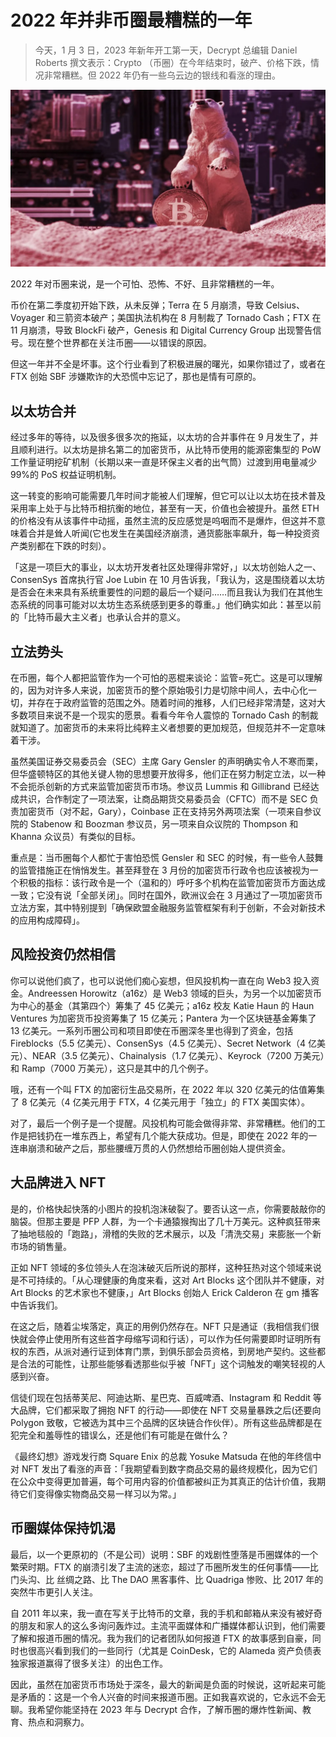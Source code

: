 # 2022 年并非币圈最糟糕的一年

> 今天，1 月 3 日，2023 年新年开工第一天，Decrypt 总编辑 Daniel Roberts 撰文表示：Crypto （币圈）在今年结束时，破产、价格下跌，情况非常糟糕。但 2022 年仍有一些乌云边的银线和看涨的理由。

![](./crypto-winter-bitcoin.webp)

2022 年对币圈来说，是一个可怕、恐怖、不好、且非常糟糕的一年。

币价在第二季度初开始下跌，从未反弹；Terra 在 5 月崩溃，导致 Celsius、Voyager 和三箭资本破产；美国执法机构在 8 月制裁了 Tornado Cash；FTX 在 11 月崩溃，导致 BlockFi 破产，Genesis 和 Digital Currency Group 出现警告信号。现在整个世界都在关注币圈——以错误的原因。

但这一年并不全是坏事。这个行业看到了积极进展的曙光，如果你错过了，或者在 FTX 创始 SBF 涉嫌欺诈的大恐慌中忘记了，那也是情有可原的。

## 以太坊合并

经过多年的等待，以及很多很多次的拖延，以太坊的合并事件在 9 月发生了，并且顺利进行。以太坊是排名第二的加密货币，从比特币使用的能源密集型的 PoW 工作量证明挖矿机制（长期以来一直是环保主义者的出气筒）过渡到用电量减少 99%的 PoS 权益证明机制。

这一转变的影响可能需要几年时间才能被人们理解，但它可以让以太坊在技术普及采用率上处于与比特币相抗衡的地位，甚至有一天，价值也会被提升。虽然 ETH 的价格没有从该事件中动摇，虽然主流的反应感觉是呜咽而不是爆炸，但这并不意味着合并是耸人听闻(它也发生在美国经济崩溃，通货膨胀率飙升，每一种投资资产类别都在下跌的时刻）。

「这是一项巨大的事业，以太坊开发者社区处理得非常好，」以太坊创始人之一、ConsenSys 首席执行官 Joe Lubin 在 10 月告诉我，「我认为，这是围绕着以太坊是否会在未来具有系统重要性的问题的最后一个疑问……而且我认为我们在其他生态系统的同事可能对以太坊生态系统感到更多的尊重。」他们确实如此：甚至以前的「比特币最大主义者」也承认合并的意义。

## 立法势头

在币圈，每个人都把监管作为一个可怕的恶棍来谈论：监管=死亡。这是可以理解的，因为对许多人来说，加密货币的整个原始吸引力是切除中间人，去中心化一切，并存在于政府监管的范围之外。随着时间的推移，人们已经非常清楚，这对大多数项目来说不是一个现实的愿景。看看今年令人震惊的 Tornado Cash 的制裁就知道了。加密货币的未来将比纯粹主义者想要的更加规范，但规范并不一定意味着干涉。

虽然美国证券交易委员会（SEC）主席 Gary Gensler 的声明确实令人不寒而栗，但华盛顿特区的其他关键人物的思想要开放得多，他们正在努力制定立法，以一种不会扼杀创新的方式来监管加密货币市场。参议员 Lummis 和 Gillibrand 已经达成共识，合作制定了一项法案，让商品期货交易委员会（CFTC）而不是 SEC 负责加密货币（对不起，Gary），Coinbase 正在支持另外两项法案（一项来自参议院的 Stabenow 和 Boozman 参议员，另一项来自众议院的 Thompson 和 Khanna 众议员）有类似的目标。

重点是：当币圈每个人都忙于害怕恐慌 Gensler 和 SEC 的时候，有一些令人鼓舞的监管措施正在悄悄发生。甚至拜登在 3 月份的加密货币行政令也应该被视为一个积极的指标：该行政令是一个（温和的）呼吁多个机构在监管加密货币方面达成一致；它没有说「全部关闭」。同时在国外，欧洲议会在 3 月通过了一项加密货币立法方案，其中特别提到「确保欧盟金融服务监管框架有利于创新，不会对新技术的应用构成障碍」。

## 风险投资仍然相信

你可以说他们疯了，也可以说他们痴心妄想，但风投机构一直在向 Web3 投入资金。Andreessen Horowitz（a16z）是 Web3 领域的巨头，为另一个以加密货币为中心的基金（其第四个）筹集了 45 亿美元；a16z 校友 Katie Haun 的 Haun Ventures 为加密货币投资筹集了 15 亿美元；Pantera 为一个区块链基金筹集了 13 亿美元。一系列币圈公司和项目即使在币圈深冬里也得到了资金，包括 Fireblocks（5.5 亿美元）、ConsenSys（4.5 亿美元）、Secret Network（4 亿美元）、NEAR（3.5 亿美元）、Chainalysis（1.7 亿美元）、Keyrock（7200 万美元）和 Ramp（7000 万美元），这只是其中的几个例子。

哦，还有一个叫 FTX 的加密衍生品交易所，在 2022 年以 320 亿美元的估值筹集了 8 亿美元（4 亿美元用于 FTX，4 亿美元用于「独立」的 FTX 美国实体）。

对了，最后一个例子是一个提醒。风投机构可能会做得非常、非常糟糕。他们的工作是把钱扔在一堆东西上，希望有几个能大获成功。但是，即使在 2022 年的一连串崩溃和破产之后，那些腰缠万贯的人仍然想给币圈创始人提供资金。

## 大品牌进入 NFT

是的，价格快起快落的小图片的投机泡沫破裂了。要否认这一点，你需要敲敲你的脑袋。但那主要是 PFP 人群，为一个卡通猿猴掏出了几十万美元。这种疯狂带来了抽地毯般的「跑路」，滑稽的失败的艺术展示，以及「清洗交易」来膨胀一个新市场的销售量。

正如 NFT 领域的多位领头人在泡沫破灭后所说的那样，这种狂热对这个领域来说是不可持续的。「从心理健康的角度来看，这对 Art Blocks 这个团队并不健康，对 Art Blocks 的艺术家也不健康，」Art Blocks 创始人 Erick Calderon 在 gm 播客中告诉我们。

在这之后，随着尘埃落定，真正的用例仍然存在。NFT 只是通证（我相信我们很快就会停止使用所有这些首字母缩写词和行话），可以作为任何需要即时证明所有权的东西，从派对通行证到体育门票，到俱乐部会员资格，到房地产契约。这些都是合法的可能性，让那些能够看透那些似乎被「NFT」这个词触发的嘲笑轻视的人感到兴奋。

信徒们现在包括蒂芙尼、阿迪达斯、星巴克、百威啤酒、Instagram 和 Reddit 等大品牌，它们都采取了拥抱 NFT 的行动——即使在 NFT 交易量暴跌之后(还要向 Polygon 致敬，它被选为其中三个品牌的区块链合作伙伴）。所有这些品牌都是在犯完全和羞辱性的错误么，还是他们有可能是在做什么？

《最终幻想》游戏发行商 Square Enix 的总裁 Yosuke Matsuda 在他的年终信中对 NFT 发出了看涨的声音：「我期望看到数字商品交易的最终规模化，因为它们在公众中变得更加普遍，每个可用内容的价值都被纠正为其真正的估计价值，我期待它们变得像实物商品交易一样习以为常。」

## 币圈媒体保持饥渴

最后，以一个更原初的（不是公司）说明：SBF 的戏剧性堕落是币圈媒体的一个繁荣时期。FTX 的崩溃引发了主流的迷恋，超过了币圈所发生的任何事情——比门头沟、比 丝绸之路、比 The DAO 黑客事件、比 Quadriga 惨败、比 2017 年的突然牛市更引人关注。

自 2011 年以来，我一直在写关于比特币的文章，我的手机和邮箱从来没有被好奇的朋友和家人的这么多询问轰炸过。主流平面媒体和广播媒体都认识到，他们需要了解和报道币圈的情况。我为我们的记者团队如何报道 FTX 的故事感到自豪，同时也很高兴看到我们的一些同行（尤其是 CoinDesk，它的 Alameda 资产负债表独家报道赢得了很多关注）的出色工作。

因此，虽然在加密货币市场处于深冬，最大的新闻是负面的时候说，这听起来可能是矛盾的：这是一个令人兴奋的时间来报道币圈。正如我喜欢说的，它永远不会无聊。我希望你能坚持在 2023 年与 Decrypt 合作，了解币圈的爆炸性新闻、教育、热点和洞察力。
